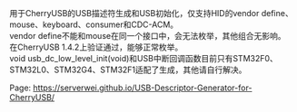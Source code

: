 用于CherryUSB的USB描述符生成和USB初始化，仅支持HID的vendor define、mouse、keyboard、consumer和CDC-ACM。<br>
vendor define不能和mouse在同一个接口中，会无法枚举，其他组合无影响。<br>
在CherryUSB 1.4.2上验证通过，能够正常枚举。<br>
void usb_dc_low_level_init(void)和USB中断回调函数目前只有STM32F0、STM32L0、STM32G4、STM32F1适配了生成，其他请自行解决。<br>

Page: https://serverwei.github.io/USB-Descriptor-Generator-for-CherryUSB/
